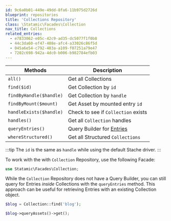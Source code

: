 ```yaml
---
id: 9c6a0b01-449e-49dd-8fa6-11b975d2726d
blueprint: repositories
title: 'Collections Repository'
class: \Statamic\Facades\Collection
nav_title: Collections
related_entries:
  - e7833062-e05c-42c9-ad35-dc5077f1f0b8
  - 44c3da60-ef47-408e-afc4-a33026c86f5d
  - 045a6e54-c792-483a-a109-f07251a79e47
  - 7202c698-942a-4dc0-b006-b982784efb03
---
```

| Methods | Description |
| ------- | ----------- |
| `all()` | Get all Collections |
| `find($id)` | Get Collection by `id` |
| `findByHandle($handle)` | Get Collection by `handle` |
| `findByMount($mount)` | Get Asset by mounted entry `id` |
| `handleExists($handle)` | Check to see if `Collection` exists |
| `handles()` | Get all `Collection` handles |
| `queryEntries()` | Query Builder for [Entries](#entries) |
| `whereStructured()` | Get all Structured `Collections` |

:::tip
The `id` is the same as `handle` while using the default Stache driver.
:::

To work with the with `Collection` Repository, use the following Facade:

```php
use Statamic\Facades\Collection;
```

While the `Collection` Repository does not have a Query Builder, you can still query for Entries _inside_ Collections with the `queryEntries` method. This approach can be useful for retrieving Entries with an existing Collection object.

```php
$blog = Collection::find('blog');

$blog->queryAssets()->get();
```

